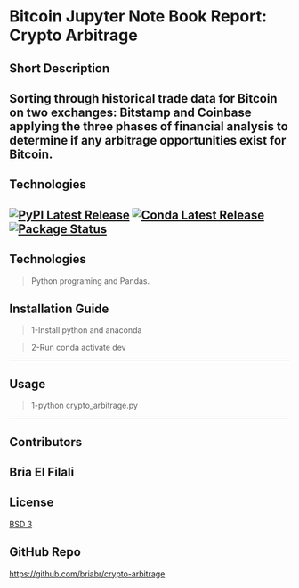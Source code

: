 # Bitcoin Jupyter Note Book Report: Crypto Arbitrage

## Short Description
 Sorting through historical trade data for Bitcoin on two exchanges: Bitstamp and Coinbase applying the three phases of financial analysis to determine if any arbitrage opportunities exist for Bitcoin.
---

## Technologies
[![PyPI Latest Release](https://img.shields.io/pypi/v/pandas.svg)](https://pypi.org/project/pandas/)
[![Conda Latest Release](https://anaconda.org/conda-forge/pandas/badges/version.svg)](https://anaconda.org/anaconda/pandas/)
[![Package Status](https://img.shields.io/pypi/status/pandas.svg)](https://pypi.org/project/pandas/)
---

## Technologies

>Python programing and Pandas.

## Installation Guide
>1-Install python and anaconda

>2-Run conda activate dev
---

## Usage

>1-python crypto_arbitrage.py
---

## Contributors

Bria El Filali
---

## License

[BSD 3](LICENSE)

## GitHub Repo
https://github.com/briabr/crypto-arbitrage